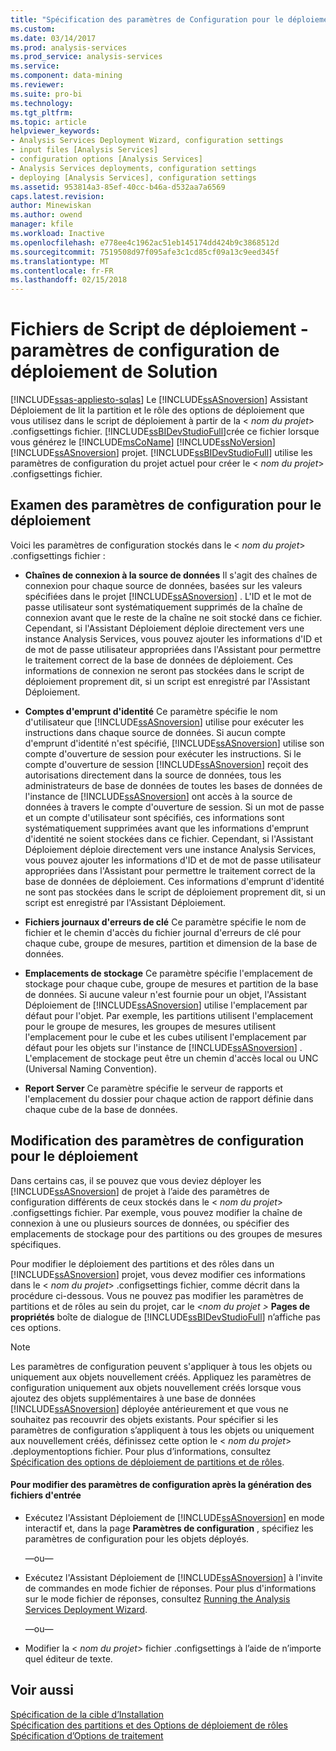 ```yaml
---
title: "Spécification des paramètres de Configuration pour le déploiement de solutions | Documents Microsoft"
ms.custom: 
ms.date: 03/14/2017
ms.prod: analysis-services
ms.prod_service: analysis-services
ms.service: 
ms.component: data-mining
ms.reviewer: 
ms.suite: pro-bi
ms.technology: 
ms.tgt_pltfrm: 
ms.topic: article
helpviewer_keywords:
- Analysis Services Deployment Wizard, configuration settings
- input files [Analysis Services]
- configuration options [Analysis Services]
- Analysis Services deployments, configuration settings
- deploying [Analysis Services], configuration settings
ms.assetid: 953814a3-85ef-40cc-b46a-d532aa7a6569
caps.latest.revision: 
author: Minewiskan
ms.author: owend
manager: kfile
ms.workload: Inactive
ms.openlocfilehash: e778ee4c1962ac51eb145174dd424b9c3868512d
ms.sourcegitcommit: 7519508d97f095afe3c1cd85cf09a13c9eed345f
ms.translationtype: MT
ms.contentlocale: fr-FR
ms.lasthandoff: 02/15/2018
---
```

# <a name="deployment-script-files---solution-deployment-config-settings"></a>Fichiers de Script de déploiement - paramètres de configuration de déploiement de Solution
[!INCLUDE[ssas-appliesto-sqlas](../../includes/ssas-appliesto-sqlas.md)]
Le [!INCLUDE[ssASnoversion](../../includes/ssasnoversion-md.md)] Assistant Déploiement de lit la partition et le rôle des options de déploiement que vous utilisez dans le script de déploiement à partir de la \< *nom du projet*> .configsettings fichier. [!INCLUDE[ssBIDevStudioFull](../../includes/ssbidevstudiofull-md.md)]crée ce fichier lorsque vous générez le [!INCLUDE[msCoName](../../includes/msconame-md.md)] [!INCLUDE[ssNoVersion](../../includes/ssnoversion-md.md)] [!INCLUDE[ssASnoversion](../../includes/ssasnoversion-md.md)] projet. [!INCLUDE[ssBIDevStudioFull](../../includes/ssbidevstudiofull-md.md)] utilise les paramètres de configuration du projet actuel pour créer le \< *nom du projet*> .configsettings fichier.  
  
## <a name="reviewing-the-configuration-settings-for-deployment"></a>Examen des paramètres de configuration pour le déploiement  
 Voici les paramètres de configuration stockés dans le \< *nom du projet*> .configsettings fichier :  
  
-   **Chaînes de connexion à la source de données** Il s'agit des chaînes de connexion pour chaque source de données, basées sur les valeurs spécifiées dans le projet [!INCLUDE[ssASnoversion](../../includes/ssasnoversion-md.md)] . L'ID et le mot de passe utilisateur sont systématiquement supprimés de la chaîne de connexion avant que le reste de la chaîne ne soit stocké dans ce fichier. Cependant, si l'Assistant Déploiement déploie directement vers une instance Analysis Services, vous pouvez ajouter les informations d'ID et de mot de passe utilisateur appropriées dans l'Assistant pour permettre le traitement correct de la base de données de déploiement. Ces informations de connexion ne seront pas stockées dans le script de déploiement proprement dit, si un script est enregistré par l'Assistant Déploiement.  
  
-   **Comptes d'emprunt d'identité** Ce paramètre spécifie le nom d'utilisateur que [!INCLUDE[ssASnoversion](../../includes/ssasnoversion-md.md)] utilise pour exécuter les instructions dans chaque source de données. Si aucun compte d'emprunt d'identité n'est spécifié, [!INCLUDE[ssASnoversion](../../includes/ssasnoversion-md.md)] utilise son compte d'ouverture de session pour exécuter les instructions. Si le compte d'ouverture de session [!INCLUDE[ssASnoversion](../../includes/ssasnoversion-md.md)] reçoit des autorisations directement dans la source de données, tous les administrateurs de base de données de toutes les bases de données de l'instance de [!INCLUDE[ssASnoversion](../../includes/ssasnoversion-md.md)] ont accès à la source de données à travers le compte d'ouverture de session. Si un mot de passe et un compte d'utilisateur sont spécifiés, ces informations sont systématiquement supprimées avant que les informations d'emprunt d'identité ne soient stockées dans ce fichier. Cependant, si l'Assistant Déploiement déploie directement vers une instance Analysis Services, vous pouvez ajouter les informations d'ID et de mot de passe utilisateur appropriées dans l'Assistant pour permettre le traitement correct de la base de données de déploiement. Ces informations d'emprunt d'identité ne sont pas stockées dans le script de déploiement proprement dit, si un script est enregistré par l'Assistant Déploiement.  
  
-   **Fichiers journaux d'erreurs de clé** Ce paramètre spécifie le nom de fichier et le chemin d'accès du fichier journal d'erreurs de clé pour chaque cube, groupe de mesures, partition et dimension de la base de données.  
  
-   **Emplacements de stockage** Ce paramètre spécifie l'emplacement de stockage pour chaque cube, groupe de mesures et partition de la base de données. Si aucune valeur n'est fournie pour un objet, l'Assistant Déploiement de [!INCLUDE[ssASnoversion](../../includes/ssasnoversion-md.md)] utilise l'emplacement par défaut pour l'objet. Par exemple, les partitions utilisent l'emplacement pour le groupe de mesures, les groupes de mesures utilisent l'emplacement pour le cube et les cubes utilisent l'emplacement par défaut pour les objets sur l'instance de [!INCLUDE[ssASnoversion](../../includes/ssasnoversion-md.md)] . L'emplacement de stockage peut être un chemin d'accès local ou UNC (Universal Naming Convention).  
  
-   **Report Server** Ce paramètre spécifie le serveur de rapports et l'emplacement du dossier pour chaque action de rapport définie dans chaque cube de la base de données.  
  
## <a name="modifying-the-configuration-settings-for-deployment"></a>Modification des paramètres de configuration pour le déploiement  
 Dans certains cas, il se pouvez que vous deviez déployer les [!INCLUDE[ssASnoversion](../../includes/ssasnoversion-md.md)] de projet à l’aide des paramètres de configuration différents de ceux stockés dans le \< *nom du projet*> .configsettings fichier. Par exemple, vous pouvez modifier la chaîne de connexion à une ou plusieurs sources de données, ou spécifier des emplacements de stockage pour des partitions ou des groupes de mesures spécifiques.  
  
 Pour modifier le déploiement des partitions et des rôles dans un [!INCLUDE[ssASnoversion](../../includes/ssasnoversion-md.md)] projet, vous devez modifier ces informations dans le \< *nom du projet*> .configsettings fichier, comme décrit dans la procédure ci-dessous. Vous ne pouvez pas modifier les paramètres de partitions et de rôles au sein du projet, car le  *\<nom du projet >* **Pages de propriétés** boîte de dialogue de [!INCLUDE[ssBIDevStudioFull](../../includes/ssbidevstudiofull-md.md)] n’affiche pas ces options.  
  
> [!NOTE]  
>  Les paramètres de configuration peuvent s'appliquer à tous les objets ou uniquement aux objets nouvellement créés. Appliquez les paramètres de configuration uniquement aux objets nouvellement créés lorsque vous ajoutez des objets supplémentaires à une base de données [!INCLUDE[ssASnoversion](../../includes/ssasnoversion-md.md)] déployée antérieurement et que vous ne souhaitez pas recouvrir des objets existants. Pour spécifier si les paramètres de configuration s’appliquent à tous les objets ou uniquement aux nouvellement créés, définissez cette option le \< *nom du projet*> .deploymentoptions fichier. Pour plus d’informations, consultez [Spécification des options de déploiement de partitions et de rôles](../../analysis-services/multidimensional-models/deployment-script-files-partition-and-role-deployment-options.md).  
  
#### <a name="to-change-configuration-settings-after-the-input-files-have-been-generated"></a>Pour modifier des paramètres de configuration après la génération des fichiers d'entrée  
  
-   Exécutez l'Assistant Déploiement de [!INCLUDE[ssASnoversion](../../includes/ssasnoversion-md.md)] en mode interactif et, dans la page **Paramètres de configuration** , spécifiez les paramètres de configuration pour les objets déployés.  
  
     —ou—  
  
-   Exécutez l'Assistant Déploiement de [!INCLUDE[ssASnoversion](../../includes/ssasnoversion-md.md)] à l'invite de commandes en mode fichier de réponses. Pour plus d'informations sur le mode fichier de réponses, consultez [Running the Analysis Services Deployment Wizard](../../analysis-services/multidimensional-models/running-the-analysis-services-deployment-wizard.md).  
  
     —ou—  
  
-   Modifier la \< *nom du projet*> fichier .configsettings à l’aide de n’importe quel éditeur de texte.  
  
## <a name="see-also"></a>Voir aussi  
 [Spécification de la cible d’Installation](../../analysis-services/multidimensional-models/deployment-script-files-specifying-the-installation-target.md)   
 [Spécification des partitions et des Options de déploiement de rôles](../../analysis-services/multidimensional-models/deployment-script-files-partition-and-role-deployment-options.md)   
 [Spécification d’Options de traitement](../../analysis-services/multidimensional-models/deployment-script-files-specifying-processing-options.md)  
  
  
